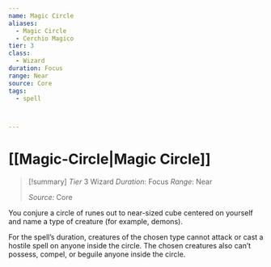 ```yaml
---
name: Magic Circle
aliases:
  - Magic Circle
  - Cerchio Magico
tier: 3
class:
  - Wizard
duration: Focus
range: Near
source: Core
tags:
  - spell



---
```

# [[Magic-Circle|Magic Circle]]

>[!summary]
> *Tier* 3
> Wizard
> *Duration*: Focus
> *Range*: Near
> 
> *Source:* Core

You conjure a circle of runes out to near-sized cube centered on yourself and name a type of creature (for example, demons). 

For the spell’s duration, creatures of the chosen type cannot attack or cast a hostile spell on anyone inside the circle. The chosen creatures also can’t possess, compel, or beguile anyone inside the circle.



